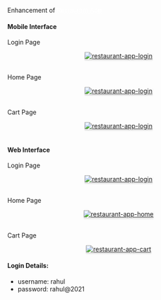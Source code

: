 Enhancement of<a href="https://github.com/Rizwanu321/Restaurant-App" style="color: #ffffff"> Restaurant App</a>

#### Mobile Interface

<p>Login Page</p>
<a href="https://res.cloudinary.com/dngzbeidb/image/upload/v1727501760/WhatsApp_Image_2024-09-28_at_11.04.53_95d0c69b_bwsipy.jpg" target=_blank_>
    <div style="text-align: center;">
        <img src="https://res.cloudinary.com/dngzbeidb/image/upload/v1727501760/WhatsApp_Image_2024-09-28_at_11.04.53_95d0c69b_bwsipy.jpg" alt="restaurant-app-login" style="max-width:70%;box-shadow:0 2.8px 2.2px rgba(0, 0, 0, 0.12)">
    </div>
</a>
<br/>
<p>Home Page</p>
<a href="https://res.cloudinary.com/dngzbeidb/image/upload/v1727501890/WhatsApp_Image_2024-09-28_at_11.04.54_e34e037e_hqvgmu.jpg" target=_blank_>
    <div style="text-align: center;">
        <img src="https://res.cloudinary.com/dngzbeidb/image/upload/v1727501890/WhatsApp_Image_2024-09-28_at_11.04.54_e34e037e_hqvgmu.jpg" alt="restaurant-app-login" style="max-width:70%;box-shadow:0 2.8px 2.2px rgba(0, 0, 0, 0.12)">
    </div>
</a>
<br/>
<p>Cart Page</p>
<a href="https://res.cloudinary.com/dngzbeidb/image/upload/v1727501938/WhatsApp_Image_2024-09-28_at_11.04.53_4e3e927c_dcbv5k.jpg" target=_blank_>
    <div style="text-align: center;">
        <img src="https://res.cloudinary.com/dngzbeidb/image/upload/v1727501938/WhatsApp_Image_2024-09-28_at_11.04.53_4e3e927c_dcbv5k.jpg" alt="restaurant-app-login" style="max-width:70%;box-shadow:0 2.8px 2.2px rgba(0, 0, 0, 0.12)">
    </div>
</a>
<br/>

#### Web Interface
<p>Login Page</p>
<a href="https://res.cloudinary.com/dngzbeidb/image/upload/v1727501493/13_jojhn1.png" target=_blank_ >
    <div style="text-align: center;">
        <img src="https://res.cloudinary.com/dngzbeidb/image/upload/v1727501493/13_jojhn1.png" alt="restaurant-app-login" style="max-width:70%;box-shadow:0 2.8px 2.2px rgba(0, 0, 0, 0.12)">
    </div>
</a>
<br/>
<p>Home Page</p>
<a href="https://res.cloudinary.com/dngzbeidb/image/upload/v1727500437/11_cduce2.png" target=_blank_ >
    <div style="text-align: center;">
        <img src="https://res.cloudinary.com/dngzbeidb/image/upload/v1727500437/11_cduce2.png" alt="restaurant-app-home" style="max-width:70%;box-shadow:0 2.8px 2.2px rgba(0, 0, 0, 0.12)">
    </div>
</a>
<br/>
<p>Cart Page</p>
<a href="https://res.cloudinary.com/dngzbeidb/image/upload/v1727501338/12_evoi7d.png" target=_blank_ >
    <div style="text-align: center;">
        <img src="https://res.cloudinary.com/dngzbeidb/image/upload/v1727501338/12_evoi7d.png" alt="restaurant-app-cart" style="max-width:70%;box-shadow:0 2.8px 2.2px rgba(0, 0, 0, 0.12)">
    </div>
</a>


#### Login Details:

- username: rahul
- password: rahul@2021


